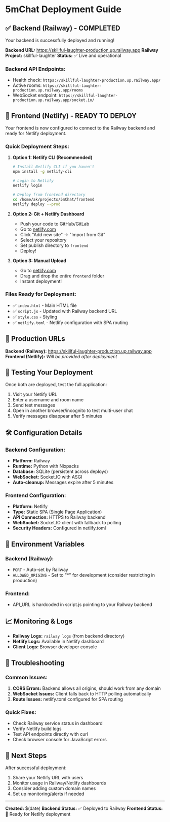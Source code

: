 # 5mChat Deployment Guide

## ✅ Backend (Railway) - COMPLETED
Your backend is successfully deployed and running!

**Backend URL:** https://skillful-laughter-production.up.railway.app
**Railway Project:** skillful-laughter
**Status:** ✅ Live and operational

### Backend API Endpoints:
- Health check: `https://skillful-laughter-production.up.railway.app/`
- Active rooms: `https://skillful-laughter-production.up.railway.app/rooms`
- WebSocket endpoint: `https://skillful-laughter-production.up.railway.app/socket.io/`

## 🚀 Frontend (Netlify) - READY TO DEPLOY

Your frontend is now configured to connect to the Railway backend and ready for Netlify deployment.

### Quick Deployment Steps:

1. **Option 1: Netlify CLI (Recommended)**
   ```bash
   # Install Netlify CLI if you haven't
   npm install -g netlify-cli
   
   # Login to Netlify
   netlify login
   
   # Deploy from frontend directory
   cd /home/ak/projects/5mChat/frontend
   netlify deploy --prod
   ```

2. **Option 2: Git + Netlify Dashboard**
   - Push your code to GitHub/GitLab
   - Go to [netlify.com](https://netlify.com)
   - Click "Add new site" → "Import from Git"
   - Select your repository
   - Set publish directory to `frontend`
   - Deploy!

3. **Option 3: Manual Upload**
   - Go to [netlify.com](https://netlify.com)
   - Drag and drop the entire `frontend` folder
   - Instant deployment!

### Files Ready for Deployment:
- ✅ `index.html` - Main HTML file
- ✅ `script.js` - Updated with Railway backend URL
- ✅ `style.css` - Styling
- ✅ `netlify.toml` - Netlify configuration with SPA routing

## 🔗 Production URLs

**Backend (Railway):** https://skillful-laughter-production.up.railway.app
**Frontend (Netlify):** *Will be provided after deployment*

## 🧪 Testing Your Deployment

Once both are deployed, test the full application:

1. Visit your Netlify URL
2. Enter a username and room name
3. Send test messages
4. Open in another browser/incognito to test multi-user chat
5. Verify messages disappear after 5 minutes

## 🛠 Configuration Details

### Backend Configuration:
- **Platform:** Railway
- **Runtime:** Python with Nixpacks
- **Database:** SQLite (persistent across deploys)
- **WebSocket:** Socket.IO with ASGI
- **Auto-cleanup:** Messages expire after 5 minutes

### Frontend Configuration:
- **Platform:** Netlify
- **Type:** Static SPA (Single Page Application)
- **API Connection:** HTTPS to Railway backend
- **WebSocket:** Socket.IO client with fallback to polling
- **Security Headers:** Configured in netlify.toml

## 🔧 Environment Variables

### Backend (Railway):
- `PORT` - Auto-set by Railway
- `ALLOWED_ORIGINS` - Set to "*" for development (consider restricting in production)

### Frontend:
- API_URL is hardcoded in script.js pointing to your Railway backend

## 📈 Monitoring & Logs

- **Railway Logs:** `railway logs` (from backend directory)
- **Netlify Logs:** Available in Netlify dashboard
- **Client Logs:** Browser developer console

## 🚨 Troubleshooting

### Common Issues:
1. **CORS Errors:** Backend allows all origins, should work from any domain
2. **WebSocket Issues:** Client falls back to HTTP polling automatically  
3. **Route Issues:** netlify.toml configured for SPA routing

### Quick Fixes:
- Check Railway service status in dashboard
- Verify Netlify build logs
- Test API endpoints directly with curl
- Check browser console for JavaScript errors

## 🎉 Next Steps

After successful deployment:
1. Share your Netlify URL with users
2. Monitor usage in Railway/Netlify dashboards  
3. Consider adding custom domain names
4. Set up monitoring/alerts if needed

---

**Created:** $(date)
**Backend Status:** ✅ Deployed to Railway
**Frontend Status:** 🚀 Ready for Netlify deployment
